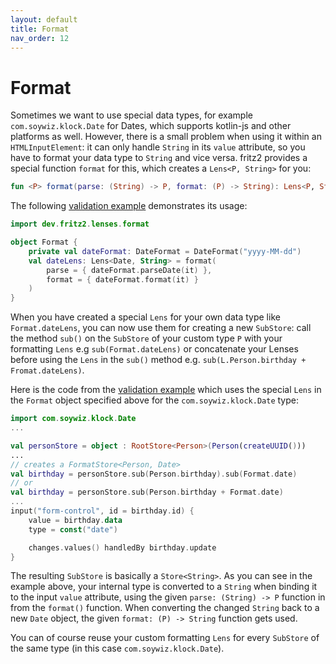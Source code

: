 ```yaml
---
layout: default
title: Format
nav_order: 12
---
```

# Format

Sometimes we want to use special data types, for example `com.soywiz.klock.Date` for Dates, 
which supports kotlin-js and other platforms as well. 
However, there is a small problem when using it within an `HTMLInputElement`: it can only handle 
`String` in its `value` attribute, so you have to format your data type to `String` and vice versa. 
fritz2 provides a special function `format` for this, which creates a `Lens<P, String>` for you:

```kotlin
fun <P> format(parse: (String) -> P, format: (P) -> String): Lens<P, String>
```
The following [validation example](https://examples.fritz2.dev/validation/build/distributions/index.html) demonstrates its usage: 
```kotlin
import dev.fritz2.lenses.format

object Format {
    private val dateFormat: DateFormat = DateFormat("yyyy-MM-dd")
    val dateLens: Lens<Date, String> = format(
        parse = { dateFormat.parseDate(it) },
        format = { dateFormat.format(it) }
    )
}
```

When you have created a special `Lens` for your own data type like `Format.dateLens`, you can now use them for creating a new `SubStore`: 
call the method `sub()` on the `SubStore` of your custom type `P` with your formatting `Lens` e.g `sub(Format.dateLens)` 
or concatenate your Lenses before using the `Lens` in the `sub()` method e.g. `sub(L.Person.birthday + Fromat.dateLens)`.

Here is the code from the [validation example](https://examples.fritz2.dev/validation/build/distributions/index.html) 
which uses the special `Lens` in the `Format` object specified above for the `com.soywiz.klock.Date` type:
```kotlin
import com.soywiz.klock.Date
...

val personStore = object : RootStore<Person>(Person(createUUID()))
...
// creates a FormatStore<Person, Date>
val birthday = personStore.sub(Person.birthday).sub(Format.date)
// or
val birthday = personStore.sub(Person.birthday + Format.date)
...
input("form-control", id = birthday.id) {
    value = birthday.data
    type = const("date")

    changes.values() handledBy birthday.update
}
```
The resulting `SubStore` is basically a `Store<String>`. As you can see in the example above, your internal type 
is converted to a `String` when binding it to the input `value` attribute, using the given `parse: (String) -> P` function
in from the `format()` function. When converting the changed `String` back to a new `Date` object, 
the given `format: (P) -> String` function gets used.

You can of course reuse your custom formatting `Lens` for every `SubStore` of the same type (in this case `com.soywiz.klock.Date`).